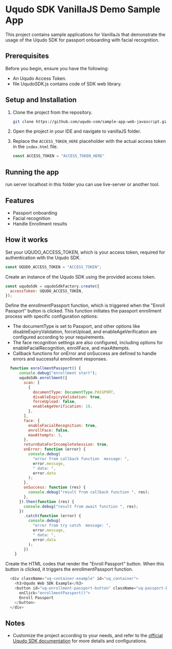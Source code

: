 # Uqudo SDK VanillaJS Demo Sample App

This project contains sample applications for VanillaJs that demonstrate the usage of the Uqudo SDK for passport onboarding with facial recognition.

## Prerequisites

Before you begin, ensure you have the following:

- An Uqudo Access Token.
- file UqudoSDK.js contains code of SDK web library.

## Setup and Installation

1. Clone the project from the repository.

    ```sh
    git clone https://github.com/uqudo-com/sample-app-web-javascript.git
    ```

2. Open the project in your IDE and navigate to vanillaJS folder.

3. Replace the `ACCESS_TOKEN_HERE` placeholder with the actual access token in the `index.html` file.

    ```js
    const ACCESS_TOKEN = "ACCESS_TOKEN_HERE"
    ```

## Running the app

run server localhost in this folder you can use live-server or another tool.

## Features

- Passport onboarding
- Facial recognition
- Handle Enrollment results

## How it works

Set your UQUDO_ACCESS_TOKEN, which is your access token, required for authentication with the Uqudo SDK.

```javascript
const UQUDO_ACCESS_TOKEN = "ACCESS_TOKEN";
```

Create an instance of the Uqudo SDK using the provided access token.

```javascript
const uqudoSdk = uqudoSdkFactory.create({
  accessToken: UQUDO_ACCESS_TOKEN,
});
```

Define the enrollmentPassport function, which is triggered when the "Enroll Passport" button is clicked.
This function initiates the passport enrollment process with specific configuration options:

- The documentType is set to Passport, and other options like disableExpiryValidation, forceUpload, and enableAgeVerification are configured according to your requirements.
- The face recognition settings are also configured, including options for enableFacialRecognition, enrollFace, and maxAttempts.
- Callback functions for onError and onSuccess are defined to handle errors and successful enrollment responses.

```javascript
  function enrollmentPassport() {
      console.debug("enrollment start");
      uqudoSdk.enrollment({
        scan: [
          {
            documentType: DocumentType.PASSPORT,
            disableExpiryValidation: true,
            forceUpload: false,
            enableAgeVerification: 18,
          },
        ],
        face: {
          enableFacialRecognition: true,
          enrollFace: false,
          maxAttempts: 3,
        },
        returnDataForIncompleteSession: true,
        onError: function (error) {
          console.debug(
            "error from callback function  message: ",
            error.message,
            " data: ",
            error.data
          );
        },
        onSuccess: function (res) {
          console.debug("result from callback function ", res);
        },
      }).then(function (res) {
        console.debug("result from await function ", res);
      })
        .catch(function (error) {
          console.debug(
            "error from try catch  message: ",
            error.message,
            " data: ",
            error.data
          );
        })
    }
```

Create the HTML codes that render the "Enroll Passport" button.
When this button is clicked, it triggers the enrollmentPassport function.

```javascript
  <div className="uq-container-example" id="uq_container">
    <h3>Uqudo Web SDK Example</h3>
    <button id="uq-enrollment-passport-button" className="uq-passport-button"
      onClick="enrollmentPassport()">
      Enroll Passport
    </button>
  </div>
```

## Notes

- Customize the project according to your needs, and refer to the [official Uqudo SDK documentation](http://docs.uqudo.com/docs/) for more details and configurations.
